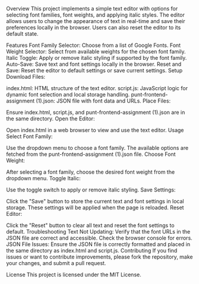 Overview
This project implements a simple text editor with options for selecting font families, font weights, and applying italic styles. The editor allows users to change the appearance of text in real-time and save their preferences locally in the browser. Users can also reset the editor to its default state.

Features
Font Family Selector: Choose from a list of Google Fonts.
Font Weight Selector: Select from available weights for the chosen font family.
Italic Toggle: Apply or remove italic styling if supported by the font family.
Auto-Save: Save text and font settings locally in the browser.
Reset and Save: Reset the editor to default settings or save current settings.
Setup
Download Files:

index.html: HTML structure of the text editor.
script.js: JavaScript logic for dynamic font selection and local storage handling.
punt-frontend-assignment (1).json: JSON file with font data and URLs.
Place Files:

Ensure index.html, script.js, and punt-frontend-assignment (1).json are in the same directory.
Open the Editor:

Open index.html in a web browser to view and use the text editor.
Usage
Select Font Family:

Use the dropdown menu to choose a font family. The available options are fetched from the punt-frontend-assignment (1).json file.
Choose Font Weight:

After selecting a font family, choose the desired font weight from the dropdown menu.
Toggle Italic:

Use the toggle switch to apply or remove italic styling.
Save Settings:

Click the "Save" button to store the current text and font settings in local storage. These settings will be applied when the page is reloaded.
Reset Editor:

Click the "Reset" button to clear all text and reset the font settings to default.
Troubleshooting
Text Not Updating: Verify that the font URLs in the JSON file are correct and accessible. Check the browser console for errors.
JSON File Issues: Ensure the JSON file is correctly formatted and placed in the same directory as index.html and script.js.
Contributing
If you find issues or want to contribute improvements, please fork the repository, make your changes, and submit a pull request.

License
This project is licensed under the MIT License.
